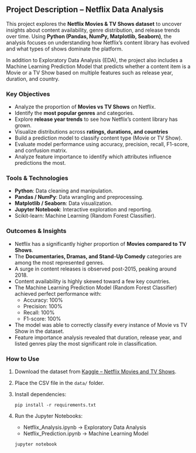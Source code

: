 ## Project Description – Netflix Data Analysis

This project explores the **Netflix Movies & TV Shows dataset** to uncover insights about content availability, genre distribution, and release trends over time. Using **Python (Pandas, NumPy, Matplotlib, Seaborn)**, the analysis focuses on understanding how Netflix’s content library has evolved and what types of shows dominate the platform.

In addition to Exploratory Data Analysis (EDA), the project also includes a Machine Learning Prediction Model that predicts whether a content item is a Movie or a TV Show based on multiple features such as release year, duration, and country.

### Key Objectives

* Analyze the proportion of **Movies vs TV Shows** on Netflix.
* Identify the **most popular genres** and categories.
* Explore **release year trends** to see how Netflix’s content library has grown.
* Visualize distributions across **ratings, durations, and countries**
* Build a prediction model to classify content type (Movie or TV Show).
* Evaluate model performance using accuracy, precision, recall, F1-score, and confusion matrix.
* Analyze feature importance to identify which attributes influence predictions the most.
 
### Tools & Technologies

* **Python**: Data cleaning and manipulation.
* **Pandas / NumPy**: Data wrangling and preprocessing.
* **Matplotlib / Seaborn**: Data visualization.
* **Jupyter Notebook**: Interactive exploration and reporting.
* Scikit-learn: Machine Learning (Random Forest Classifier).

### Outcomes & Insights

* Netflix has a significantly higher proportion of **Movies compared to TV Shows**.
* The **Documentaries, Dramas, and Stand-Up Comedy** categories are among the most represented genres.
* A surge in content releases is observed post-2015, peaking around 2018.
* Content availability is highly skewed toward a few key countries.
* The Machine Learning Prediction Model (Random Forest Classifier) achieved perfect performance with:
  * Accuracy: 100%
  * Precision: 100%
  * Recall: 100%
  * F1-score: 100%
* The model was able to correctly classify every instance of Movie vs TV Show in the dataset.
* Feature importance analysis revealed that duration, release year, and listed genres play the most significant role in classification.

### How to Use

1. Download the dataset from [Kaggle – Netflix Movies and TV Shows](https://www.kaggle.com/datasets/shivamb/netflix-shows).
2. Place the CSV file in the `data/` folder.
3. Install dependencies:

   ```bash/terminal
   pip install -r requirements.txt
   ```
4. Run the Jupyter Notebooks:

   * Netflix_Analysis.ipynb → Exploratory Data Analysis
   * Netflix_Prediction.ipynb → Machine Learning Model

   ```bash/terminal
   jupyter notebook
   ```
